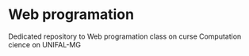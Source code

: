 # Web programation

Dedicated repository to Web programation class on curse Computation cience on UNIFAL-MG
